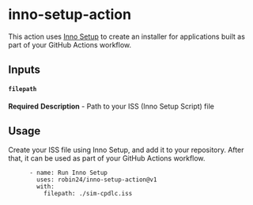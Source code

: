 # inno-setup-action

This action uses [Inno Setup](https://jrsoftware.org/isinfo.php) to create an installer for applications built as part of your GitHub Actions workflow.

## Inputs
#### `filepath`
**Required**
**Description** - Path to your ISS (Inno Setup Script) file


## Usage
Create your ISS file using Inno Setup, and add it to your repository.
After that, it can be used as part of your GitHub Actions workflow.

```
      - name: Run Inno Setup
        uses: robin24/inno-setup-action@v1
        with:
          filepath: ./sim-cpdlc.iss
```
